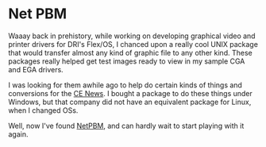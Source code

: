# Net PBM

Waaay back in prehistory, while working on developing graphical video and printer drivers for DRI's Flex/OS, I chanced upon a really cool UNIX package that would transfer almost any kind of graphic file to any other kind. These packages really helped get test images ready to view in my sample CGA and EGA drivers.

I was looking for them awhile ago to help do certain kinds of things and conversions for the [CE News](http://ce.westkarana.com/). I bought a package to do these things under Windows, but that company did not have an equivalent package for Linux, when I changed OSs.

Well, now I've found [NetPBM](http://netpbm.sourceforge.net/doc/), and can hardly wait to start playing with it again.
